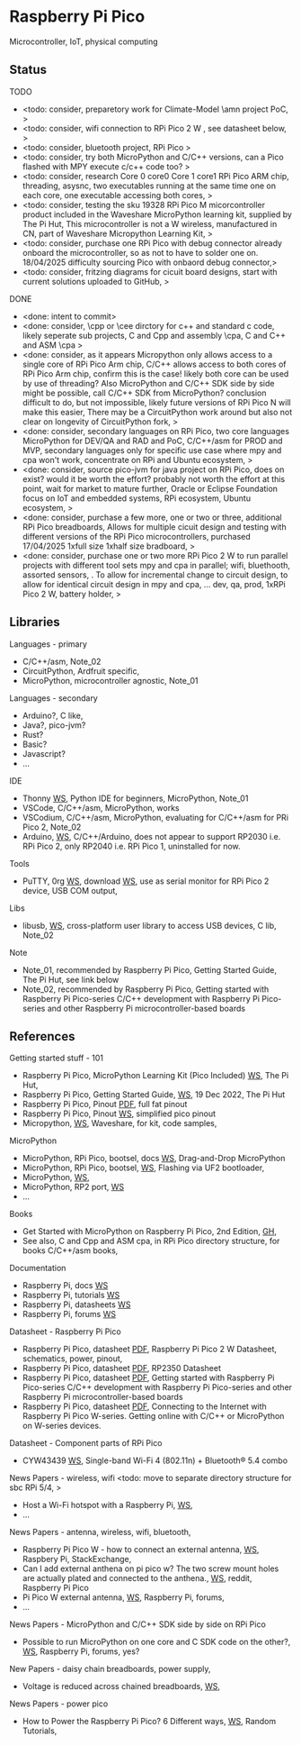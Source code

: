# Raspberry Pi Pico

Microcontroller, IoT, physical computing

## Status

TODO
* <todo: consider, preparetory work for Climate-Model \amn project PoC, >
* <todo: consider, wifi connection to RPi Pico 2 W , see datasheet below, >
* <todo: consider, bluetooth project, RPi Pico >
* <todo: consider, try both MicroPython and C/C++ versions, can a Pico flashed with MPY execute c/c++ code too? >
* <todo: consider, research Core 0 core0 Core 1 core1 RPi Pico ARM chip, threading, asysnc, two executables running at the same time one on each core, one executable accessing both cores, >
* <todo: consider, testing the sku 19328 RPi Pico M micorcontroller product included in the Waveshare MicroPython learning kit, supplied by The Pi Hut, This microcontroller is not a W wireless, manufactured in CN, part of Waveshare Micropython Learning Kit, >
* <todo: consider, purchase one RPi Pico with debug connector already onboard the microcontroller, so as not to have to solder one on. 18/04/2025 difficulty sourcing Pico with onbaord debug connector,>
* <todo: consider, fritzing diagrams for cicuit board designs, start with current solutions uploaded to GitHub, >

DONE
* <done: intent to commit>
* <done: consider, \cpp or \cee dirctory for c++ and standard c code, likely seperate sub projects, C and Cpp and assembly \cpa, C and C++ and ASM \cpa >
* <done: consider, as it appears Micropython only allows access to a single core of RPi Pico Arm chip, C/C++ allows access to both cores of RPi Pico Arm chip, confirm this is the case! likely both core can be used by use of threading? Also MicroPython and C/C++ SDK side by side might be possible, call C/C++ SDK from MicroPython? conclusion difficult to do, but not impossible, likely future versions of RPi Pico N will make this easier, There may be a CircuitPython work around but also not clear on longevity of CircuitPython fork, >
* <done: consider, secondary languages on RPi Pico, two core languages MicroPython for DEV/QA and RAD and PoC, C/C++/asm for PROD and MVP, secondary languages only for specific use case where mpy and cpa won't work, concentrate on RPi and Ubuntu ecosystem,  >
* <done: consider, source pico-jvm for java project on RPi Pico, does on exist? would it be worth the effort? probably not worth the effort at this point, wait for market to mature further, Oracle or Eclipse Foundation focus on IoT and embedded systems, RPi ecosystem, Ubuntu ecosystem, >
* <done: consider, purchase a few more, one or two or three, additional RPi Pico breadboards, Allows for multiple cicuit design and testing with different versions of the RPi Pico microcontrollers, purchased 17/04/2025 1xfull size 1xhalf size bradboard, >
* <done: consider, purchase one or two more RPi Pico 2 W to run parallel projects with different tool sets mpy and cpa in parallel; wifi, bluethooth, assorted sensors, . To allow for incremental change to circuit design, to allow for identical circuit design in mpy and cpa, ... dev, qa, prod, 1xRPi Pico 2 W, battery holder, >

## Libraries

Languages - primary
* C/C++/asm, Note_02
* CircuitPython, Ardfruit specific, 
* MicroPython, microcontroller agnostic, Note_01

Languages - secondary 
* Arduino?, C like, 
* Java?, pico-jvm?
* Rust?
* Basic?
* Javascript? 
* ...

IDE
* Thonny [WS](https://thonny.org/), Python IDE for beginners, MicroPython, Note_01
* VSCode, C/C++/asm, MicroPython, works
* VSCodium, C/C++/asm, MicroPython, evaluating for C/C++/asm for PRi Pico 2, Note_02
* Arduino, [WS](https://www.arduino.cc/en/software), C/C++/Arduino, does not appear to support RP2030 i.e. RPi Pico 2, only RP2040 i.e. RPi Pico 1, uninstalled for now.

Tools
* PuTTY, 0rg [WS](https://www.putty.org/), download [WS](https://www.chiark.greenend.org.uk/~sgtatham/putty/latest.html), use as serial monitor for RPi Pico 2 device, USB COM output, 

Libs
* libusb, [WS](https://libusb.info/), cross-platform user library to access USB devices, C lib, Note_02

Note
* Note_01, recommended by Raspberry Pi Pico, Getting Started Guide, The Pi Hut, see link below
* Note_02, recommended by Raspberry Pi Pico, Getting started with Raspberry Pi Pico-series C/C++ development with Raspberry Pi Pico-series and other Raspberry Pi microcontroller-based boards

## References

Getting started stuff - 101
* Raspberry Pi Pico, MicroPython Learning Kit (Pico Included) [WS](https://thepihut.com/products/raspberry-pi-pico-micropython-learning-kit-pico-included), The Pi Hut, 
* Raspberry Pi Pico, Getting Started Guide, [WS](https://thepihut.com/blogs/raspberry-pi-tutorials/raspberry-pi-pico-getting-started-guide), 19 Dec 2022, The Pi Hut
* Raspberry Pi Pico, Pinout [PDF](https://cdn.shopify.com/s/files/1/0176/3274/files/Pico-R3-A4-Pinout_f22e6644-b3e4-4997-a192-961c55fc8cae.pdf?v=1664490511), full fat pinout
* Raspberry Pi Pico, Pinout [WS](https://cdn.shopify.com/s/files/1/0176/3274/files/simplified_pico_pinout.jpg), simplified pico pinout
* Micropython, [WS](https://www.waveshare.com/wiki/File:Raspberry_Pi_Pico_MicroPython_Demo_Code.7z), Waveshare, for kit, code samples, 

MicroPython
* MicroPython, RPi Pico, bootsel, docs [WS](https://www.raspberrypi.com/documentation/microcontrollers/micropython.html#drag-and-drop-micropython), Drag-and-Drop MicroPython
* MicroPython, RPi Pico, bootsel, [WS](https://micropython.org/download/RPI_PICO/), Flashing via UF2 bootloader, 
* MicroPython, [WS](https://github.com/micropython/micropython), 
* MicroPython, RP2 port, [WS](https://github.com/micropython/micropython/tree/master/ports/rp2)
* ...

Books
* Get Started with MicroPython on Raspberry Pi Pico, 2nd Edition, [GH](https://github.com/raspberrypipress/gsw-micropython-on-raspberry-pi-pico-2e),
* See also, C and Cpp and ASM cpa, in RPi Pico directory structure, for books C/C++/asm books, 

Documentation
* Raspberry Pi, docs [WS](https://www.raspberrypi.com/documentation/)
* Raspberry Pi, tutorials [WS](https://www.raspberrypi.com/tutorials/)
* Raspberry Pi, datasheets [WS](https://datasheets.raspberrypi.com/)
* Raspberry Pi, forums [WS](https://forums.raspberrypi.com/)

Datasheet - Raspberry Pi Pico
* Raspberry Pi Pico, datasheet [PDF](https://datasheets.raspberrypi.com/picow/pico-2-w-datasheet.pdf), Raspberry Pi Pico 2 W Datasheet, schematics, power, pinout, 
* Raspberry Pi Pico, datasheet [PDF](https://datasheets.raspberrypi.com/rp2350/rp2350-datasheet.pdf), RP2350 Datasheet
* Raspberry Pi Pico, datasheet [PDF](https://datasheets.raspberrypi.com/pico/getting-started-with-pico.pdf), Getting started with Raspberry Pi Pico-series C/C++ development with Raspberry Pi Pico-series and other Raspberry Pi microcontroller-based boards
* Raspberry Pi Pico, datasheet [PDF](https://datasheets.raspberrypi.com/picow/connecting-to-the-internet-with-pico-w.pdf), Connecting to the Internet with Raspberry Pi Pico W-series. Getting online with C/C++ or MicroPython on W-series devices.

Datasheet - Component parts of RPi Pico
* CYW43439 [WS](https://www.infineon.com/cms/en/product/wireless-connectivity/airoc-wi-fi-plus-bluetooth-combos/wi-fi-4-802.11n/cyw43439/), Single-band Wi-Fi 4 (802.11n) + Bluetooth® 5.4 combo

News Papers - wireless, wifi <todo: move to separate directory structure for sbc RPi 5/4, >
* Host a Wi-Fi hotspot with a Raspberry Pi, [WS](https://www.raspberrypi.com/tutorials/host-a-hotel-wifi-hotspot/), 
* ...

News Papers - antenna, wireless, wifi, bluetooth, 
* Raspberry Pi Pico W - how to connect an external antenna, [WS](https://raspberrypi.stackexchange.com/questions/141136/raspberry-pi-pico-w-how-to-connect-an-external-antenna), Raspbery Pi, StackExchange, 
* Can I add external anthena on pi pico w? The two screw mount holes are actually plated and connected to the anthena., [WS](https://www.reddit.com/r/raspberrypipico/comments/12ifx14/can_i_add_external_anthena_on_pi_pico_w_the_two/), reddit, Raspberry Pi Pico
* Pi Pico W external antenna, [WS](https://forums.raspberrypi.com/viewtopic.php?t=348928), Raspberry Pi, forums, 
* ...

News Papers - MicroPython and C/C++ SDK side by side on RPi Pico 
* Possible to run MicroPython on one core and C SDK code on the other?, [WS](https://forums.raspberrypi.com/viewtopic.php?t=325167), Raspberry Pi, forums, yes?

New Papers - daisy chain breadboards, power supply, 
* Voltage is reduced across chained breadboards, [WS](https://electronics.stackexchange.com/questions/85599/voltage-is-reduced-across-chained-breadboards), 

News Papers - power pico
* How to Power the Raspberry Pi Pico? 6 Different ways, [WS](https://randomnerdtutorials.com/power-raspberry-pi-pico-6-different-ways/), Random Tutorials, 
